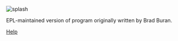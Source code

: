 ![splash](https://github.com/keh38/test/assets/116917155/d91e7d8b-2e48-432b-aa1f-11d07bb294a5)

EPL-maintained version of program originally written by Brad Buran.

[Help](https://EPL-Engineering.github.io/abr-peak-analysis/)
